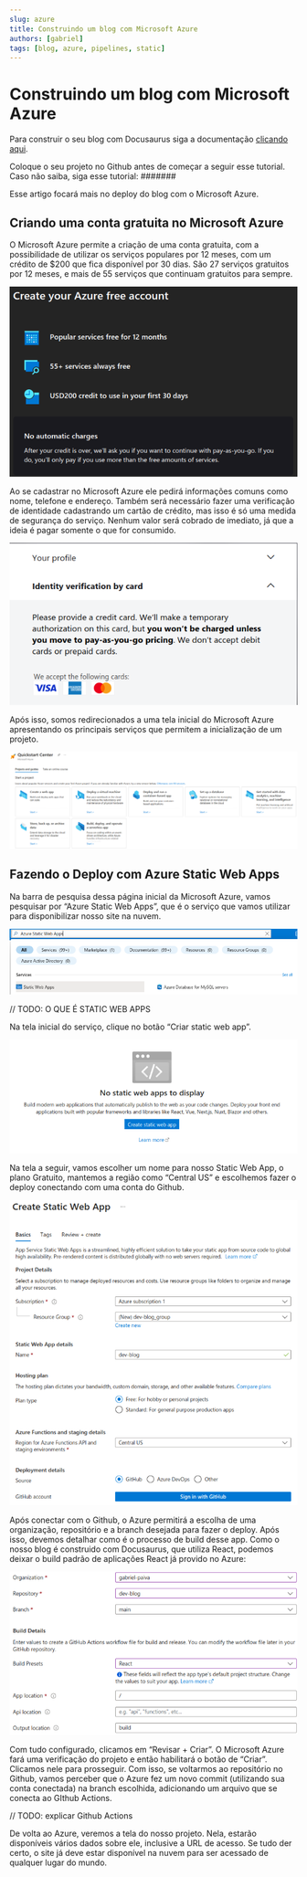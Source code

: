```yaml
---
slug: azure
title: Construindo um blog com Microsoft Azure
authors: [gabriel]
tags: [blog, azure, pipelines, static]
---
```


# Construindo um blog com Microsoft Azure

Para construir o seu blog com Docusaurus siga a documentação [clicando aqui](https://docusaurus.io/pt-BR/docs/installation).

Coloque o seu projeto no Github antes de começar a seguir esse tutorial. Caso não saiba, siga esse tutorial: #######

Esse artigo focará mais no deploy do blog com o Microsoft Azure.

## Criando uma conta gratuita no Microsoft Azure

O Microsoft Azure permite a criação de uma conta gratuita, com a possibilidade de utilizar os serviços populares por 12 meses, com um crédito de $200 que fica disponível por 30 dias. São 27 serviços gratuitos por 12 meses, e mais de 55 serviços que continuam gratuitos para sempre.

![Sign Up Information](./01-signup.png)

Ao se cadastrar no Microsoft Azure ele pedirá informações comuns como nome, telefone e endereço. Também será necessário fazer uma verificação de identidade cadastrando um cartão de crédito, mas isso é só uma medida de segurança do serviço. Nenhum valor será cobrado de imediato, já que a ideia é pagar somente o que for consumido.

![Identity confirmation](./02-identity.png)

Após isso, somos redirecionados a uma tela inicial do Microsoft Azure apresentando os principais serviços que permitem a inicialização de um projeto.

![Microsoft Azure Quickstart](./03-quickstart.png)

## Fazendo o Deploy com Azure Static Web Apps

Na barra de pesquisa dessa página inicial da Microsoft Azure, vamos pesquisar por “Azure Static Web Apps”, que é o serviço que vamos utilizar para disponibilizar nosso site na nuvem.

![Pesquisa Azure Static Web Apps](./04-azure-swa-service.png)

// TODO: O QUE É STATIC WEB APPS

Na tela inicial do serviço, clique no botão “Criar static web app”.

![Botão de criar SWA](./05-create-swa.png)

Na tela a seguir, vamos escolher um nome para nosso Static Web App, o plano Gratuito, mantemos a região como “Central US” e escolhemos fazer o deploy conectando com uma conta do Github.

![Formulário da SWA](./06-swa-information.png)

Após conectar com o Github, o Azure permitirá a escolha de uma organização, repositório e a branch desejada para fazer o deploy. Após isso, devemos detalhar como é o processo de build desse app. Como o nosso blog é construido com Docusaurus, que utiliza React, podemos deixar o build padrão de aplicações React já provido no Azure:

![Configuração de build](./07-configure-build.png)

Com tudo configurado, clicamos em “Revisar + Criar”. O Microsoft Azure fará uma verificação do projeto e então habilitará o botão de “Criar”. Clicamos nele para prosseguir. Com isso, se voltarmos ao repositório no Github, vamos perceber que o Azure fez um novo commit (utilizando sua conta conectada) na branch escolhida, adicionando um arquivo que se conecta ao GIthub Actions.

// TODO: explicar Github Actions

De volta ao Azure, veremos a tela do nosso projeto. Nela, estarão disponíveis vários dados sobre ele, inclusive a URL de acesso. Se tudo der certo, o site já deve estar disponível na nuvem para ser acessado de qualquer lugar do mundo.
